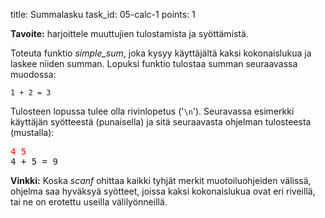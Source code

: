 title: Summalasku
task_id: 05-calc-1
points: 1


**Tavoite:** harjoittele muuttujien tulostamista ja syöttämistä.

Toteuta funktio *simple_sum*, joka kysyy käyttäjältä kaksi
kokonaislukua ja laskee niiden summan. Lopuksi funktio tulostaa summan
seuraavassa muodossa:

`1 + 2 = 3`

Tulosteen lopussa tulee olla rivinlopetus ('`\n`'). Seuravassa
esimerkki käyttäjän syötteestä (punaisella) ja sitä seuraavasta
ohjelman tulosteesta (mustalla):

<pre>
<font color="red">4 5</font>
4 + 5 = 9</pre>

**Vinkki:** Koska *scanf* ohittaa kaikki tyhjät merkit
  muotoiluohjeiden välissä, ohjelma saa hyväksyä syötteet, joissa
  kaksi kokonaislukua ovat eri riveillä, tai ne on erotettu useilla
  välilyönneillä.

